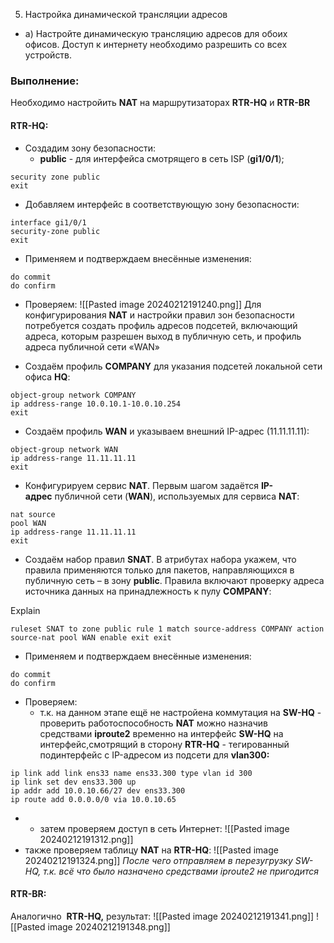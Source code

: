 5. Настройка динамической трансляции адресов

- a) Настройте динамическую трансляцию адресов для обоих офисов. Доступ к интернету необходимо разрешить со всех устройств.

### Выполнение:

Необходимо настройить **NAT** на маршрутизаторах **RTR-HQ** и **RTR-BR**

#### **RTR-HQ**:

- Создадим зону безопасности:
    - **public** - для интерфейса смотрящего в сеть ISP (**gi1/0/1**);

```
security zone public
exit
```

- Добавляем интерфейс в соответствующую зону безопасности:

```
interface gi1/0/1
security-zone public
exit
```

- Применяем и подтверждаем внесённые изменения:

```
do commit
do confirm
```

- Проверяем:
![[Pasted image 20240212191240.png]]
Для конфигурирования **NAT** и настройки правил зон безопасности потребуется создать профиль адресов подсетей, включающий адреса, которым разрешен выход в публичную сеть, и профиль адреса публичной сети «WAN»

- Создаём профиль **COMPANY** для указания подсетей локальной сети офиса **HQ**:

```
object-group network COMPANY
ip address-range 10.0.10.1-10.0.10.254
exit
```

- Создаём профиль **WAN** и указываем внешний IP-адрес (11.11.11.11):

```
object-group network WAN
ip address-range 11.11.11.11
exit
```

- Конфигурируем сервис **NAT**. Первым шагом задаётся **IP-адрес** публичной сети (**WAN**), используемых для сервиса **NAT**:

```
nat sourсe
pool WAN
ip address-range 11.11.11.11
exit
```

- Создаём набор правил **SNAT**. В атрибутах набора укажем, что правила применяются только для пакетов, направляющихся в публичную сеть – в зону **public**. Правила включают проверку адреса источника данных на принадлежность к пулу **COMPANY**:

Explain

`ruleset SNAT to zone public rule 1 match source-address COMPANY action source-nat pool WAN enable exit exit`

- Применяем и подтверждаем внесённые изменения:

```
do commit
do confirm
```

- Проверяем:
    - т.к. на данном этапе ещё не настройена коммутация на **SW-HQ** - проверить работоспособность **NAT** можно назначив средствами **iproute2** временно на интерфейс **SW-HQ** на интерфейс,смотрящий в сторону **RTR-HQ** - тегированный подинтерфейс с IP-адресом из подсети для **vlan300:**

```
ip link add link ens33 name ens33.300 type vlan id 300
ip link set dev ens33.300 up
ip addr add 10.0.10.66/27 dev ens33.300
ip route add 0.0.0.0/0 via 10.0.10.65
```

- - затем проверяем доступ в сеть Интернет:
![[Pasted image 20240212191312.png]]
- также проверяем таблицу **NAT** на **RTR-HQ**:
![[Pasted image 20240212191324.png]]
_После чего отправляем в перезугрузку SW-HQ, т.к. всё что было назначено средствами iproute2 не пригодится_

#### RTR-BR:

Аналогично  **RTR-HQ,** результат:
![[Pasted image 20240212191341.png]]
![[Pasted image 20240212191348.png]]
